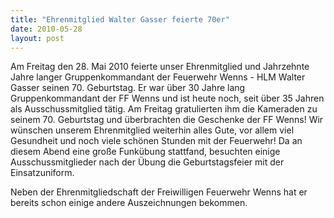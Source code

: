 ```yaml
---
title: "Ehrenmitglied Walter Gasser feierte 70er"
date: 2010-05-28
layout: post
---
```


Am Freitag den 28. Mai 2010 feierte unser Ehrenmitglied und Jahrzehnte Jahre langer Gruppenkommandant der Feuerwehr Wenns - HLM Walter Gasser seinen 70. Geburtstag. Er war über 30 Jahre lang Gruppenkommandant der FF Wenns und ist heute noch, seit über 35 Jahren als Ausschussmitglied tätig. Am Freitag gratulierten ihm die Kameraden zu seinem 70. Geburtstag und überbrachten die Geschenke der FF Wenns! Wir wünschen unserem Ehrenmitglied weiterhin alles Gute, vor allem viel Gesundheit und noch viele schönen Stunden mit der Feuerwehr! Da an diesem Abend eine große Funkübung stattfand, besuchten einige Ausschussmitglieder nach der Übung die Geburtstagsfeier mit der Einsatzuniform.

Neben der Ehrenmitgliedschaft der Freiwilligen Feuerwehr Wenns hat er bereits schon einige andere Auszeichnungen bekommen.